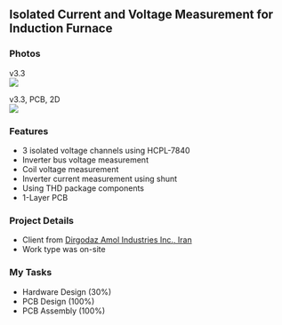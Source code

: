 ## Isolated Current and Voltage Measurement for Induction Furnace

### Photos
v3.3  
![](https://s32.picofile.com/file/8478197084/v3_3.jpg)

v3.3, PCB, 2D  
![](https://s32.picofile.com/file/8478197142/v3_3_PCB_2D.png)

### Features
- 3 isolated voltage channels using HCPL-7840
- Inverter bus voltage measurement
- Coil voltage measurement
- Inverter current measurement using shunt
- Using THD package components
- 1-Layer PCB

### Project Details
- Client from [Dirgodaz Amol Industries Inc., Iran](https://dirgodazamol.com/en/)  
- Work type was on-site

### My Tasks 
- Hardware Design (30%)
- PCB Design (100%)
- PCB Assembly (100%)

